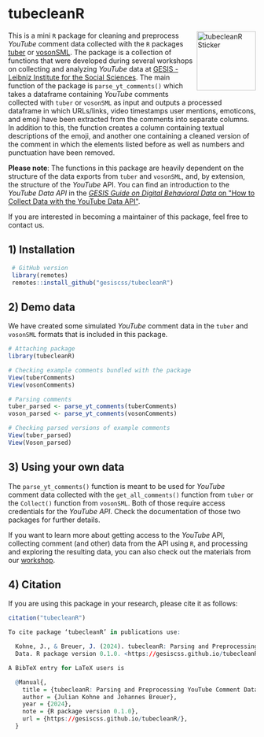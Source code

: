 # tubecleanR
<img src="man/figures/tubecleanR_stickr.png" align="right" alt="tubecleanR Sticker" width="120">

This is a mini `R` package for cleaning and preprocess *YouTube* comment data collected with the `R` packages [tuber](https://github.com/gojiplus/tuber) or [vosonSML](https://github.com/vosonlab/vosonSML).
The package is a collection of functions that were developed during several workshops on collecting and analyzing *YouTube* data at [GESIS - Leibniz Institute for the Social Sciences](https://www.gesis.org/home). The main function of the package is `parse_yt_comments()` which takes a dataframe containing *YouTube* comments collected with `tuber` or `vosonSML` as input and outputs a processed dataframe in which URLs/links, video timestamps user mentions, emoticons, and emoji have been extracted from the comments into separate columns. In addition to this, the function creates a column containing textual descriptions of the emoji, and another one containing a cleaned version of the comment in which the elements listed before as well as numbers and punctuation have been removed.

**Please note**: The functions in this package are heavily dependent on the structure of the data exports from `tuber` and `vosonSML`, and, by extension, the structure of the *YouTube* API. You can find an introduction to the *YouTube Data API* in the [*GESIS Guide on Digital Behavioral Data* on "How to Collect Data with the YouTube Data API"](https://www.gesis.org/fileadmin/admin/Dateikatalog/pdf/guides/13_Kohne_et_al_How_to_YouTube.pdf). 

If you are interested in becoming a maintainer of this package, feel free to contact us.
 
## 1) Installation

```R
 # GitHub version
 library(remotes)
 remotes::install_github("gesiscss/tubecleanR")
```
 
## 2) Demo data

We have created some simulated *YouTube* comment data in the `tuber` and `vosonSML` formats that is included in this package.

```R
# Attaching package
library(tubecleanR)

# Checking example comments bundled with the package
View(tuberComments)
View(vosonComments)

# Parsing comments
tuber_parsed <- parse_yt_comments(tuberComments)
voson_parsed <- parse_yt_comments(vosonComments)

# Checking parsed versions of example comments
View(tuber_parsed)
View(Voson_parsed)
```
 
## 3) Using your own data

The `parse_yt_comments()` function is meant to be used for *YouTube* comment data collected with the `get_all_comments()` function from `tuber` or the `Collect()` function from `vosonSML`. Both of those require access credentials for the *YouTube API*. Check the documentation of those two packages for further details.

If you want to learn more about getting access to the *YouTube* API, collecting comment (and other) data from the API using `R`, and processing and exploring the resulting data, you can also check out the materials from our [workshop](https://github.com/jobreu/youtube-workshop-gesis-2023).

## 4) Citation
If you are using this package in your research, please cite it as follows:

```R
citation("tubecleanR")
```

```R
To cite package ‘tubecleanR’ in publications use:

  Kohne, J., & Breuer, J. (2024). tubecleanR: Parsing and Preprocessing YouTube Comment
  Data. R package version 0.1.0. <https://gesiscss.github.io/tubecleanR/>.

A BibTeX entry for LaTeX users is

  @Manual{,
    title = {tubecleanR: Parsing and Preprocessing YouTube Comment Data},
    author = {Julian Kohne and Johannes Breuer},
    year = {2024},
    note = {R package version 0.1.0},
    url = {https://gesiscss.github.io/tubecleanR/},
  }
```
